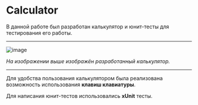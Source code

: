 # Calculator 

В данной работе был разработан калькулятор и юнит-тесты для тестирования его работы.
____
![image](https://user-images.githubusercontent.com/87036978/193402465-b0f55e27-95b7-4d9c-99fd-2d8774f7c7a1.png)

*На изображении выше изображён разработанный калькулятор.*
____
Для удобства пользования калькулятором была реализована возможность использования __клавиш клавиатуры__.

Для написания юнит-тестов использовались __xUnit__ тесты.

